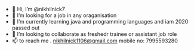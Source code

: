 - 👋 Hi, I’m @nikhilnick7
- 👀 I’m looking for a job in  any oraganisation
- 🌱 I’m currently learning java and programming languages and iam 2020 passed out
- 💞️ I’m looking to collaborate as freshedr trainee or assistant job role
- 📫 to reach  me .   nikhilnick1106@gmail.com     mobile no: 7995593280

<!---
nikhilnick7/nikhilnick7 is a ✨ special ✨ repository because its `README.md` (this file) appears on your GitHub profile.
You can click the Preview link to take a look at your changes.
--->
